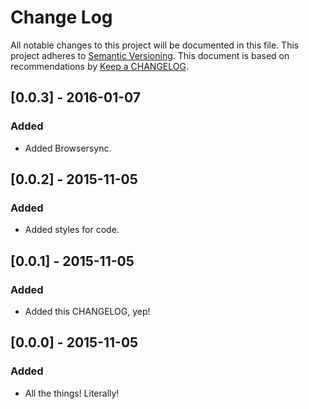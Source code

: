 
# Change Log
All notable changes to this project will be documented in this file.
This project adheres to [Semantic Versioning](http://semver.org/).
This document is based on recommendations by [Keep a CHANGELOG](http://keepachangelog.com/).

## [0.0.3] - 2016-01-07
### Added
- Added Browsersync.

## [0.0.2] - 2015-11-05
### Added
- Added styles for code.

## [0.0.1] - 2015-11-05
### Added
- Added this CHANGELOG, yep!

## [0.0.0] - 2015-11-05
### Added
- All the things! Literally!

